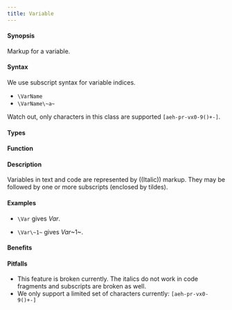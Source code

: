 ```yaml
---
title: Variable
---
```


#### Synopsis

Markup for a variable.

#### Syntax

We use subscript syntax for variable indices. 

* `\VarName`
* `\VarName\~a~`

Watch out, only characters in this class are supported `[aeh-pr-vx0-9()+-]`.

#### Types

#### Function

#### Description

Variables in text and code are represented by ((Italic)) markup. 
They may be followed by one or more subscripts (enclosed by tildes).

#### Examples

* `\Var` gives _Var_.

* `\Var\~1~` gives _Var_~1~.

#### Benefits

#### Pitfalls

* This feature is broken currently. The italics do not work in code fragments and subscripts are broken as well.
* We only support a limited set of characters currently: `[aeh-pr-vx0-9()+-]`